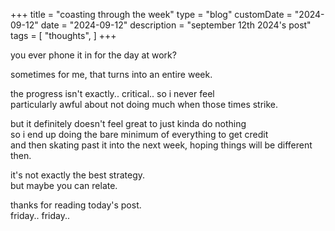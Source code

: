 +++
title = "coasting through the week"
type = "blog"
customDate = "2024-09-12"
date = "2024-09-12"
description = "september 12th 2024's post"
tags = [
    "thoughts",
]
+++

you ever phone it in for the day at work?

sometimes for me, that turns into an entire week.

the progress isn't exactly.. critical.. so i never feel\
particularly awful about not doing much when those times strike.

but it definitely doesn't feel great to just kinda do nothing\
so i end up doing the bare minimum of everything to get credit\
and then skating past it into the next week, hoping things will be different then.

it's not exactly the best strategy.\
but maybe you can relate.

thanks for reading today's post.\
friday.. friday..